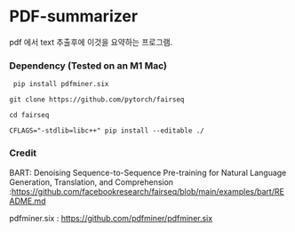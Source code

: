 # PDF-summarizer

pdf 에서 text 추출후에 이것을 요약하는 프로그램.


###  Dependency (Tested on an M1 Mac)


``` pip install pdfminer.six``` 


```git clone https://github.com/pytorch/fairseq```

```cd fairseq```

```CFLAGS="-stdlib=libc++" pip install --editable ./``` 




### Credit

BART: Denoising Sequence-to-Sequence Pre-training for Natural Language Generation, Translation, and Comprehension :https://github.com/facebookresearch/fairseq/blob/main/examples/bart/README.md

pdfminer.six  :  https://github.com/pdfminer/pdfminer.six 


